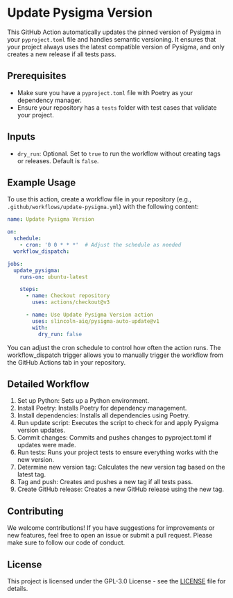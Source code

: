 # Update Pysigma Version

This GitHub Action automatically updates the pinned version of Pysigma in your `pyproject.toml` file and handles semantic versioning. It ensures that your project always uses the latest compatible version of Pysigma, and only creates a new release if all tests pass.

## Prerequisites

- Make sure you have a `pyproject.toml` file with Poetry as your dependency manager.
- Ensure your repository has a `tests` folder with test cases that validate your project.

## Inputs

- `dry_run`: Optional. Set to `true` to run the workflow without creating tags or releases. Default is `false`.

## Example Usage

To use this action, create a workflow file in your repository (e.g., `.github/workflows/update-pysigma.yml`) with the following content:

```yaml
name: Update Pysigma Version

on:
  schedule:
    - cron: '0 0 * * *'  # Adjust the schedule as needed
  workflow_dispatch:

jobs:
  update_pysigma:
    runs-on: ubuntu-latest

    steps:
      - name: Checkout repository
        uses: actions/checkout@v3

      - name: Use Update Pysigma Version action
        uses: slincoln-aiq/pysigma-auto-update@v1
        with:
          dry_run: false
```

You can adjust the cron schedule to control how often the action runs. The workflow_dispatch trigger allows you to manually trigger the workflow from the GitHub Actions tab in your repository.

## Detailed Workflow

1. Set up Python: Sets up a Python environment.
2. Install Poetry: Installs Poetry for dependency management.
3. Install dependencies: Installs all dependencies using Poetry.
4. Run update script: Executes the script to check for and apply Pysigma version updates.
5. Commit changes: Commits and pushes changes to pyproject.toml if updates were made.
6. Run tests: Runs your project tests to ensure everything works with the new version.
7. Determine new version tag: Calculates the new version tag based on the latest tag.
8. Tag and push: Creates and pushes a new tag if all tests pass.
9. Create GitHub release: Creates a new GitHub release using the new tag. 

## Contributing
We welcome contributions! If you have suggestions for improvements or new features, feel free to open an issue or submit a pull request. Please make sure to follow our code of conduct.

## License
This project is licensed under the GPL-3.0 License - see the [LICENSE](LICENSE) file for details.
